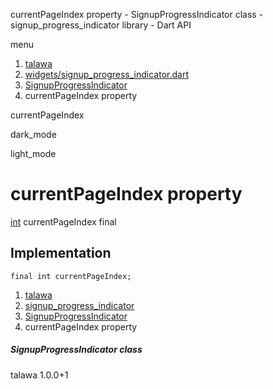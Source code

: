 




currentPageIndex property - SignupProgressIndicator class - signup\_progress\_indicator library - Dart API







menu

1. [talawa](../../index.html)
2. [widgets/signup\_progress\_indicator.dart](../../file-___home_harshil_Desktop_open-source_palisadoes_talawa_lib_widgets_signup_progress_indicator/)
3. [SignupProgressIndicator](../../file-___home_harshil_Desktop_open-source_palisadoes_talawa_lib_widgets_signup_progress_indicator/SignupProgressIndicator-class.html)
4. currentPageIndex property

currentPageIndex


dark\_mode

light\_mode




# currentPageIndex property


[int](https://api.flutter.dev/flutter/dart-core/int-class.html)
currentPageIndex
final

## Implementation

```
final int currentPageIndex;
```

 


1. [talawa](../../index.html)
2. [signup\_progress\_indicator](../../file-___home_harshil_Desktop_open-source_palisadoes_talawa_lib_widgets_signup_progress_indicator/)
3. [SignupProgressIndicator](../../file-___home_harshil_Desktop_open-source_palisadoes_talawa_lib_widgets_signup_progress_indicator/SignupProgressIndicator-class.html)
4. currentPageIndex property

##### SignupProgressIndicator class





talawa
1.0.0+1






